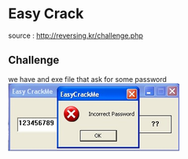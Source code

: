 # Easy Crack
source : http://reversing.kr/challenge.php

## Challenge
we have and exe file that ask for some password 
![](dialogbox.jpg)
